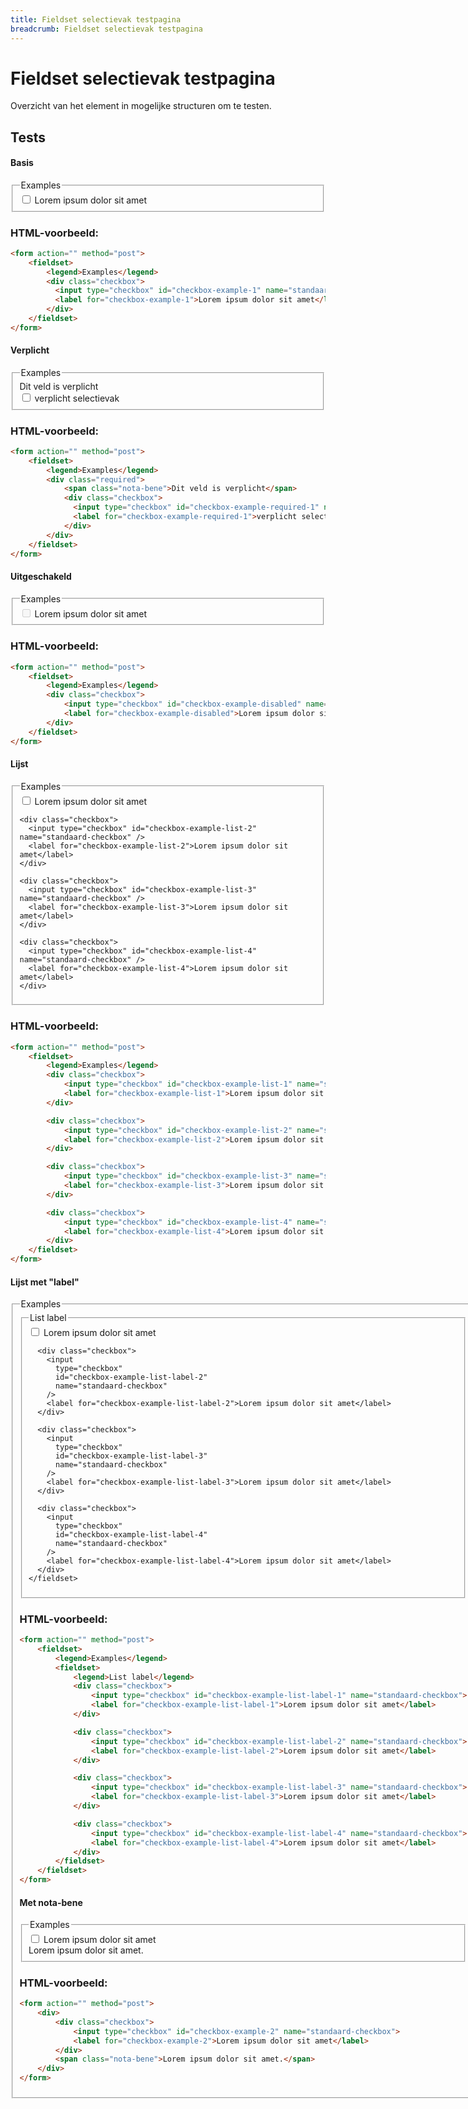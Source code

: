 ```yaml
---
title: Fieldset selectievak testpagina
breadcrumb: Fieldset selectievak testpagina
---
```


<h1 id="introduction">Fieldset selectievak testpagina</h1>

Overzicht van het element in mogelijke structuren om te testen.

<h2 id="tests">Tests</h2>

#### Basis

<form action="" method="post">
  <fieldset>
    <legend>Examples</legend>
    <div class="checkbox">
      <input type="checkbox" id="checkbox-example-1" name="standaard-checkbox" />
      <label for="checkbox-example-1">Lorem ipsum dolor sit amet</label>
    </div>
  </fieldset>
</form>

### HTML-voorbeeld:

```html
<form action="" method="post">
    <fieldset>
        <legend>Examples</legend>
        <div class="checkbox">
          <input type="checkbox" id="checkbox-example-1" name="standaard-checkbox">
          <label for="checkbox-example-1">Lorem ipsum dolor sit amet</label>
        </div>
    </fieldset>
</form>
```

#### Verplicht

<form action="" method="post">
  <fieldset>
    <legend>Examples</legend>
    <div class="required">
      <span class="nota-bene">Dit veld is verplicht</span>
      <div class="checkbox">
        <input
          type="checkbox"
          id="checkbox-example-required-1"
          name="voorwaarden"
          required
        />
        <label for="checkbox-example-required-1">verplicht selectievak</label>
      </div>
    </div>
  </fieldset>
</form>

### HTML-voorbeeld:

```html
<form action="" method="post">
    <fieldset>
        <legend>Examples</legend>
        <div class="required">
            <span class="nota-bene">Dit veld is verplicht</span>
            <div class="checkbox">
              <input type="checkbox" id="checkbox-example-required-1" name="voorwaarden" required>
              <label for="checkbox-example-required-1">verplicht selectievak</label>
            </div>
        </div>
    </fieldset>
</form>
```

#### Uitgeschakeld

<form action="" method="post">
  <fieldset>
    <legend>Examples</legend>
    <div class="checkbox">
      <input
        type="checkbox"
        id="checkbox-example-disabled"
        name="disabled-checkbox"
        disabled
      />
      <label for="checkbox-example-disabled">Lorem ipsum dolor sit amet</label>
    </div>
  </fieldset>
</form>

### HTML-voorbeeld:

```html
<form action="" method="post">
    <fieldset>
        <legend>Examples</legend>
        <div class="checkbox">
            <input type="checkbox" id="checkbox-example-disabled" name="disabled-checkbox" disabled>
            <label for="checkbox-example-disabled">Lorem ipsum dolor sit amet</label>
        </div>
    </fieldset>
</form>
```

#### Lijst

<form action="" method="post">
  <fieldset>
    <legend>Examples</legend>
    <div class="checkbox">
      <input type="checkbox" id="checkbox-example-list-1" name="standaard-checkbox" />
      <label for="checkbox-example-list-1">Lorem ipsum dolor sit amet</label>
    </div>

    <div class="checkbox">
      <input type="checkbox" id="checkbox-example-list-2" name="standaard-checkbox" />
      <label for="checkbox-example-list-2">Lorem ipsum dolor sit amet</label>
    </div>

    <div class="checkbox">
      <input type="checkbox" id="checkbox-example-list-3" name="standaard-checkbox" />
      <label for="checkbox-example-list-3">Lorem ipsum dolor sit amet</label>
    </div>

    <div class="checkbox">
      <input type="checkbox" id="checkbox-example-list-4" name="standaard-checkbox" />
      <label for="checkbox-example-list-4">Lorem ipsum dolor sit amet</label>
    </div>
  </fieldset>
</form>

### HTML-voorbeeld:

```html
<form action="" method="post">
    <fieldset>
        <legend>Examples</legend>
        <div class="checkbox">
            <input type="checkbox" id="checkbox-example-list-1" name="standaard-checkbox">
            <label for="checkbox-example-list-1">Lorem ipsum dolor sit amet</label>
        </div>

        <div class="checkbox">
            <input type="checkbox" id="checkbox-example-list-2" name="standaard-checkbox">
            <label for="checkbox-example-list-2">Lorem ipsum dolor sit amet</label>
        </div>

        <div class="checkbox">
            <input type="checkbox" id="checkbox-example-list-3" name="standaard-checkbox">
            <label for="checkbox-example-list-3">Lorem ipsum dolor sit amet</label>
        </div>

        <div class="checkbox">
            <input type="checkbox" id="checkbox-example-list-4" name="standaard-checkbox">
            <label for="checkbox-example-list-4">Lorem ipsum dolor sit amet</label>
        </div>
    </fieldset>
</form>
```

#### Lijst met "label"

<form action="" method="post">
  <fieldset>
    <legend>Examples</legend>
    <fieldset>
      <legend>List label</legend>
      <div class="checkbox">
        <input
          type="checkbox"
          id="checkbox-example-list-label-1"
          name="standaard-checkbox"
        />
        <label for="checkbox-example-list-label-1">Lorem ipsum dolor sit amet</label>
      </div>

      <div class="checkbox">
        <input
          type="checkbox"
          id="checkbox-example-list-label-2"
          name="standaard-checkbox"
        />
        <label for="checkbox-example-list-label-2">Lorem ipsum dolor sit amet</label>
      </div>

      <div class="checkbox">
        <input
          type="checkbox"
          id="checkbox-example-list-label-3"
          name="standaard-checkbox"
        />
        <label for="checkbox-example-list-label-3">Lorem ipsum dolor sit amet</label>
      </div>

      <div class="checkbox">
        <input
          type="checkbox"
          id="checkbox-example-list-label-4"
          name="standaard-checkbox"
        />
        <label for="checkbox-example-list-label-4">Lorem ipsum dolor sit amet</label>
      </div>
    </fieldset>
  </fieldset>
</form>

### HTML-voorbeeld:

```html
<form action="" method="post">
    <fieldset>
        <legend>Examples</legend>
        <fieldset>
            <legend>List label</legend>
            <div class="checkbox">
                <input type="checkbox" id="checkbox-example-list-label-1" name="standaard-checkbox">
                <label for="checkbox-example-list-label-1">Lorem ipsum dolor sit amet</label>
            </div>

            <div class="checkbox">
                <input type="checkbox" id="checkbox-example-list-label-2" name="standaard-checkbox">
                <label for="checkbox-example-list-label-2">Lorem ipsum dolor sit amet</label>
            </div>

            <div class="checkbox">
                <input type="checkbox" id="checkbox-example-list-label-3" name="standaard-checkbox">
                <label for="checkbox-example-list-label-3">Lorem ipsum dolor sit amet</label>
            </div>

            <div class="checkbox">
                <input type="checkbox" id="checkbox-example-list-label-4" name="standaard-checkbox">
                <label for="checkbox-example-list-label-4">Lorem ipsum dolor sit amet</label>
            </div>
        </fieldset>
    </fieldset>
</form>
```

#### Met nota-bene

<form action="" method="post">
  <fieldset>
    <legend>Examples</legend>
    <div>
      <div class="checkbox">
        <input type="checkbox" id="checkbox-example-2" name="standaard-checkbox" />
        <label for="checkbox-example-2">Lorem ipsum dolor sit amet</label>
      </div>
      <span class="nota-bene">Lorem ipsum dolor sit amet.</span>
    </div>
  </fieldset>
</form>

### HTML-voorbeeld:

```html
<form action="" method="post">
    <div>
        <div class="checkbox">
            <input type="checkbox" id="checkbox-example-2" name="standaard-checkbox">
            <label for="checkbox-example-2">Lorem ipsum dolor sit amet</label>
        </div>
        <span class="nota-bene">Lorem ipsum dolor sit amet.</span>
    </div>
</form>
```
